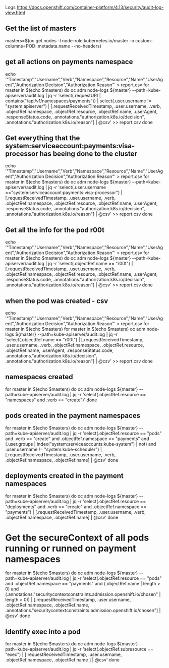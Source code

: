 Logs https://docs.openshift.com/container-platform/4.13/security/audit-log-view.html

## Get the list of masters
masters=$(oc get nodes -l node-role.kubernetes.io/master -o custom-columns=POD:.metadata.name --no-headers)

## get all actions on payments namespace
echo '"Timestamp","Username","Verb","Namespace","Resource","Name","UserAgent","Authorization Decision","Authorization Reason"' > report.csv
for master in $(echo $masters)
do
  oc adm node-logs  ${master} --path=kube-apiserver/audit.log | jq -r 'select(.requestURI | contains("/api/v1/namespaces/payments")) | select(.user.username != "system:apiserver") | [.requestReceivedTimestamp, .user.username, .verb, .objectRef.namespace, .objectRef.resource, .objectRef.name, .userAgent, .responseStatus.code, .annotations."authorization.k8s.io/decision", .annotations."authorization.k8s.io/reason"] | @csv' >> report.csv
done

## Get everything that the system:serviceaccount:payments:visa-processor has beeing done to the cluster
echo '"Timestamp","Username","Verb","Namespace","Resource","Name","UserAgent","Authorization Decision","Authorization Reason"' > report.csv
for master in $(echo $masters)
do
  oc adm node-logs  ${master} --path=kube-apiserver/audit.log | jq -r 'select(.user.username =="system:serviceaccount:payments:visa-processor") | [.requestReceivedTimestamp, .user.username, .verb, .objectRef.namespace, .objectRef.resource, .objectRef.name, .userAgent, .responseStatus.code, .annotations."authorization.k8s.io/decision", .annotations."authorization.k8s.io/reason"] | @csv' >> report.csv
done

## Get all the info for the pod r00t
echo '"Timestamp","Username","Verb","Namespace","Resource","Name","UserAgent","Authorization Decision","Authorization Reason"' > report.csv
for master in $(echo $masters)
do
  oc adm node-logs  ${master} --path=kube-apiserver/audit.log | jq -r 'select(.objectRef.name == "r00t") | [.requestReceivedTimestamp, .user.username, .verb, .objectRef.namespace, .objectRef.resource, .objectRef.name, .userAgent, .responseStatus.code, .annotations."authorization.k8s.io/decision", .annotations."authorization.k8s.io/reason"] | @csv' >> report.csv
done

## when the pod was created - csv
echo '"Timestamp","Username","Verb","Namespace","Resource","Name","UserAgent","Authorization Decision","Authorization Reason"' > report.csv
for master in $(echo $masters)
for master in $(echo $masters)
  oc adm node-logs  ${master} --path=kube-apiserver/audit.log | jq -r 'select(.objectRef.name == "r00t") | [.requestReceivedTimestamp, .user.username, .verb, .objectRef.namespace, .objectRef.resource, .objectRef.name, .userAgent, .responseStatus.code, .annotations."authorization.k8s.io/decision", .annotations."authorization.k8s.io/reason"] | @csv' >> report.csv
done



## namespaces created 
for master in $(echo $masters)
do
oc adm node-logs  ${master} --path=kube-apiserver/audit.log  | jq -r 'select(.objectRef.resource == "namespaces" and .verb == "create")'
done

## pods created in the payment namespaces
for master in $(echo $masters)
do
oc adm node-logs  ${master} --path=kube-apiserver/audit.log  | jq -r 'select(.objectRef.resource == "pods" and .verb == "create" and .objectRef.namespace == "payments" and (.user.groups | index("system:serviceaccounts:kube-system") | not) and .user.username != "system:kube-scheduler") | [.requestReceivedTimestamp, .user.username, .verb, .objectRef.namespace, .objectRef.name] | @csv'
done

## deployments created in the payment namespaces
for master in $(echo $masters)
do
oc adm node-logs  ${master} --path=kube-apiserver/audit.log  | jq -r 'select(.objectRef.resource == "deployments" and .verb == "create" and .objectRef.namespace == "payments") | [.requestReceivedTimestamp, .user.username, .verb, .objectRef.namespace, .objectRef.name] | @csv'
done

# Get the secureContext of all pods running or runned on payment namespaces
for master in $(echo $masters)
do
oc adm node-logs  ${master} --path=kube-apiserver/audit.log  | jq -r 'select(.objectRef.resource == "pods" and .objectRef.namespace == "payments" and (.objectRef.name | length > 0) and (.annotations."securitycontextconstraints.admission.openshift.io/chosen" | length > 0)) | [.requestReceivedTimestamp, .user.username, .objectRef.namespace, .objectRef.name, .annotations."securitycontextconstraints.admission.openshift.io/chosen"] | @csv'
done


## Identify exec into a pod
for master in $(echo $masters)
do
oc adm node-logs  ${master} --path=kube-apiserver/audit.log | jq -r 'select(.objectRef.subresource == "exec") | [.requestReceivedTimestamp, .user.username, .objectRef.namespace, .objectRef.name ] | @csv'
done
